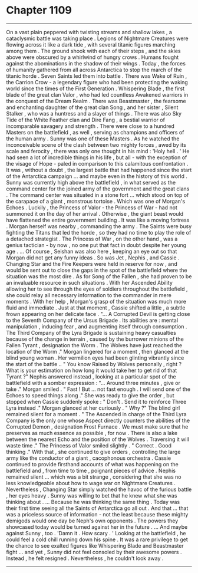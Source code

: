 
# Chapter 1109


---

On a vast plain peppered with twisting streams and shallow lakes , a cataclysmic battle was taking place . Legions of Nightmare Creatures were flowing across it like a dark tide , with several titanic figures marching among them . The ground shook with each of their steps , and the skies above were obscured by a whirlwind of hungry crows .
Humans fought against the abominations in the shadow of their wings . Today , the forces of humanity gathered from all across Antarctica to stop the march of the titanic horde .
Seven Saints led them into battle .
There was Wake of Ruin , the Carrion Crow - a legendary figure who had been protecting the waking world since the times of the First Generation . Whispering Blade , the first blade of the great clan Valor , who had led countless Awakened warriors in the conquest of the Dream Realm .
There was Beastmaster , the fearsome and enchanting daughter of the great clan Song , and her sister , Silent Stalker , who was a huntress and a slayer of things . There was also Sky Tide of the White Feather clan and Dire Fang , a bestial warrior of incomparable savagery and strength .
There were close to a hundred Masters on the battlefield , as well , serving as champions and officers of the human army .
Sunny was one of these Masters .
As he watched the inconceivable scene of the clash between two mighty forces , awed by its scale and ferocity , there was only one thought in his mind :
'Holy hell . '
He had seen a lot of incredible things in his life , but all - with the exception of the visage of Hope - paled in comparison to this calamitous confrontation . It was , without a doubt , the largest battle that had happened since the start of the Antarctica campaign ... and maybe even in the history of this world .
Sunny was currently high above the battlefield , in what served as the command center for the joined army of the government and the great clans .
The command center was situated in a stone fort ... which stood on top of the carapace of a giant , monstrous tortoise . Which was one of Morgan's Echoes . Luckily , the Princess of Valor - the Princess of War - had not summoned it on the day of her arrival . Otherwise , the giant beast would have flattened the entire government building .
It was like a moving fortress .
Morgan herself was nearby , commanding the army . The Saints were busy fighting the Titans that led the horde , so they had no time to play the role of a detached strategist . The Princess of War , on the other hand , was a genius tactician - by now , no one put that fact in doubt despite her young age .
... Of course , Seishan was also here , keeping an eye out so that Morgan did not get any funny ideas .
So was Jet , Nephis , and Cassie .
Changing Star and the Fire Keepers were held in reserve for now , and would be sent out to close the gaps in the spot of the battlefield where the situation was the most dire . As for Song of the Fallen , she had proven to be an invaluable resource in such situations .
With her Ascended Ability allowing her to see through the eyes of soldiers throughout the battlefield , she could relay all necessary information to the commander in mere moments . With her help , Morgan's grasp of the situation was much more fluid and immediate .
Just at that moment , Cassie shifted a little , a subtle frown appearing on her delicate face .
"... A Corrupted Devil is getting close to the Seventh Company of the Ursus Brigade . Its abilities are : mental manipulation , inducing fear , and augmenting itself through consumption . The Third Company of the Lyra Brigade is sustaining heavy casualties because of the change in terrain , caused by the burrower minions of the Fallen Tyrant , designation the Worm . The Wolves have just reached the location of the Worm ."
Morgan lingered for a moment , then glanced at the blind young woman . Her vermilion eyes had been glinting vibrantly since the start of the battle ..
" You know Raised by Wolves personally , right ? What is your estimation on how long it would take her to get rid of that Tyrant ?"
Nephis answered instead , looking at a particular spot of the battlefield with a somber expression :
"... Around three minutes , give or take ."
Morgan smiled .
" Fast ! But ... not fast enough . I will send one of the Echoes to speed things along ."
She was ready to give the order , but stopped when Cassie suddenly spoke :
" Don't . Send it to reinforce Three Lyra instead ."
Morgan glanced at her curiously .
" Why ?"
The blind girl remained silent for a moment .
" The Ascended in charge of the Third Lyra Company is the only one whose Aspect directly counters the abilities of the Corrupted Demon , designation Frost Furnace . We must make sure that he preserves as much essence as possible , for now . There is also a lake between the nearest Echo and the position of the Wolves . Traversing it will waste time ."
The Princess of Valor smiled slightly .
" Correct . Good thinking ."
With that , she continued to give orders , controlling the large army like the conductor of a giant , cacophonous orchestra . Cassie continued to provide firsthand accounts of what was happening on the battlefield and , from time to time , poignant pieces of advice .
Nephis remained silent ... which was a bit strange , considering that she was no less knowledgeable about how to wage war on Nightmare Creatures . Nevertheless , Changing Star simply watched the havoc of the furious battle , her eyes heavy .
Sunny was willing to bet that he knew what she was thinking about .
... Because he was thinking the same thing .
Today was their first time seeing all the Saints of Antarctica go all out . And that ... that was a priceless source of information - not the least because these mighty demigods would one day be Neph's own opponents .
The powers they showcased today would be turned against her in the future .
... And maybe against Sunny , too .
'Damn it . How scary . '
Looking at the battlefield , he could feel a cold chill running down his spine . It was a rare privilege to get the chance to see exalted figures like Whispering Blade and Beastmaster fight ... and yet , Sunny did not feel consoled by their awesome powers .
Instead , he felt resigned .
Nevertheless , he couldn't look away .

---

